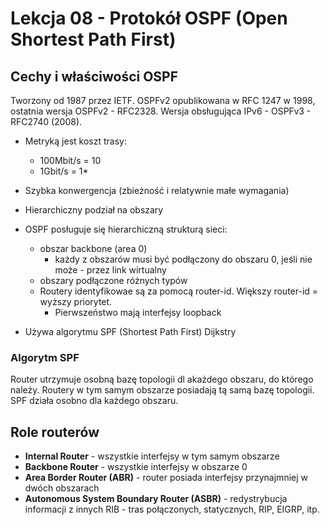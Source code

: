 # Lekcja 08 - Protokół OSPF (Open Shortest Path First)

## Cechy i właściwości OSPF

Tworzony od 1987 przez IETF. OSPFv2 opublikowana w RFC 1247 w 1998, ostatnia wersja OSPFv2 - RFC2328. Wersja obsługująca IPv6 - OSPFv3 - RFC2740 (2008).

- Metryką jest koszt trasy:
  - 100Mbit/s = 10
  - 1Gbit/s = 1\*

- Szybka konwergencja (zbieżność i relatywnie małe wymagania)
- Hierarchiczny podział na obszary
- OSPF posługuje się hierarchiczną strukturą sieci:
  - obszar backbone (area 0)
    - każdy z obszarów musi być podłączony do obszaru 0, jeśli nie może - przez link wirtualny
  - obszary podłączone różnych typów
  - Routery identyfikowae są za pomocą router-id. Większy router-id = wyższy priorytet.
    - Pierwszeństwo mają interfejsy loopback
- Używa algorytmu SPF (Shortest Path First) Dijkstry

### Algorytm SPF

Router utrzymuje osobną bazę topologii dl akażdego obszaru, do którego należy. Routery w tym samym obszarze posiadają tą samą bazę topologii. SPF działa osobno dla każdego obszaru.

## Role routerów

- **Internal Router** - wszystkie interfejsy w tym samym obszarze
- **Backbone Router** - wszystkie interfejsy w obszarze 0
- **Area Border Router (ABR)** - router posiada interfejsy przynajmniej w dwóch obszarach
- **Autonomous System Boundary Router (ASBR)** - redystrybucja informacji z innych RIB - tras połączonych, statycznych, RIP, EIGRP, itp.
